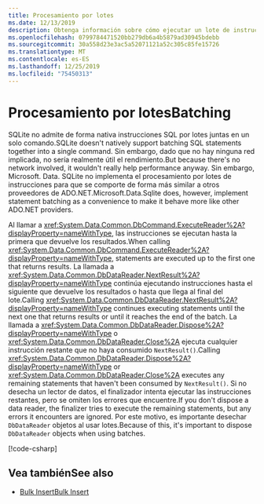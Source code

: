 ```yaml
---
title: Procesamiento por lotes
ms.date: 12/13/2019
description: Obtenga información sobre cómo ejecutar un lote de instrucciones SQL en un solo comando.
ms.openlocfilehash: 0799784471520bb279db6a4b5879ad30945bdebb
ms.sourcegitcommit: 30a558d23e3ac5a52071121a52c305c85fe15726
ms.translationtype: MT
ms.contentlocale: es-ES
ms.lasthandoff: 12/25/2019
ms.locfileid: "75450313"
---
```

# <a name="batching"></a><span data-ttu-id="e4800-103">Procesamiento por lotes</span><span class="sxs-lookup"><span data-stu-id="e4800-103">Batching</span></span>

<span data-ttu-id="e4800-104">SQLite no admite de forma nativa instrucciones SQL por lotes juntas en un solo comando.</span><span class="sxs-lookup"><span data-stu-id="e4800-104">SQLite doesn't natively support batching SQL statements together into a single command.</span></span> <span data-ttu-id="e4800-105">Sin embargo, dado que no hay ninguna red implicada, no sería realmente útil el rendimiento.</span><span class="sxs-lookup"><span data-stu-id="e4800-105">But because there's no network involved, it wouldn't really help performance anyway.</span></span> <span data-ttu-id="e4800-106">Sin embargo, Microsoft. Data. SQLite no implementa el procesamiento por lotes de instrucciones para que se comporte de forma más similar a otros proveedores de ADO.NET.</span><span class="sxs-lookup"><span data-stu-id="e4800-106">Microsoft.Data.Sqlite does, however, implement statement batching as a convenience to make it behave more like other ADO.NET providers.</span></span>

<span data-ttu-id="e4800-107">Al llamar a <xref:System.Data.Common.DbCommand.ExecuteReader%2A?displayProperty=nameWithType>, las instrucciones se ejecutan hasta la primera que devuelve los resultados.</span><span class="sxs-lookup"><span data-stu-id="e4800-107">When calling <xref:System.Data.Common.DbCommand.ExecuteReader%2A?displayProperty=nameWithType>, statements are executed up to the first one that returns results.</span></span> <span data-ttu-id="e4800-108">La llamada a <xref:System.Data.Common.DbDataReader.NextResult%2A?displayProperty=nameWithType> continúa ejecutando instrucciones hasta el siguiente que devuelve los resultados o hasta que llega al final del lote.</span><span class="sxs-lookup"><span data-stu-id="e4800-108">Calling <xref:System.Data.Common.DbDataReader.NextResult%2A?displayProperty=nameWithType> continues executing statements until the next one that returns results or until it reaches the end of the batch.</span></span> <span data-ttu-id="e4800-109">La llamada a <xref:System.Data.Common.DbDataReader.Dispose%2A?displayProperty=nameWithType> o <xref:System.Data.Common.DbDataReader.Close%2A> ejecuta cualquier instrucción restante que no haya consumido `NextResult()`.</span><span class="sxs-lookup"><span data-stu-id="e4800-109">Calling <xref:System.Data.Common.DbDataReader.Dispose%2A?displayProperty=nameWithType> or <xref:System.Data.Common.DbDataReader.Close%2A> executes any remaining statements that haven't been consumed by `NextResult()`.</span></span> <span data-ttu-id="e4800-110">Si no desecha un lector de datos, el finalizador intenta ejecutar las instrucciones restantes, pero se omiten los errores que encuentre.</span><span class="sxs-lookup"><span data-stu-id="e4800-110">If you don't dispose a data reader, the finalizer tries to execute the remaining statements, but any errors it encounters are ignored.</span></span> <span data-ttu-id="e4800-111">Por este motivo, es importante desechar `DbDataReader` objetos al usar lotes.</span><span class="sxs-lookup"><span data-stu-id="e4800-111">Because of this, it's important to dispose `DbDataReader` objects when using batches.</span></span>

[!code-csharp[](../../../../samples/snippets/standard/data/sqlite/BatchingSample/Program.cs?name=snippet_Batching)]

## <a name="see-also"></a><span data-ttu-id="e4800-112">Vea también</span><span class="sxs-lookup"><span data-stu-id="e4800-112">See also</span></span>

* [<span data-ttu-id="e4800-113">Bulk Insert</span><span class="sxs-lookup"><span data-stu-id="e4800-113">Bulk Insert</span></span>](bulk-insert.md)
